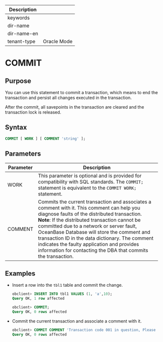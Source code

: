 | Description   |                 |
|---------------|-----------------|
| keywords      |                 |
| dir-name      |                 |
| dir-name-en   |                 |
| tenant-type   | Oracle Mode     |

# COMMIT

## Purpose

You can use this statement to commit a transaction, which means to end the transaction and persist all changes executed in the transaction.

After the commit, all savepoints in the transaction are cleared and the transaction lock is released.

## Syntax

```sql
COMMIT [ WORK ] [ COMMENT 'string' ];
```

## Parameters

| Parameter | Description |
|---------|-----------------------------------------------------------------------------------------------------------------------------------------------------------------------------------------------------------|
| WORK | This parameter is optional and is provided for compatibility with SQL standards. The `COMMIT;` statement is equivalent to the `COMMIT WORK;` statement.  |
| COMMENT | Commits the current transaction and associates a comment with it. This comment can help you diagnose faults of the distributed transaction.  <br>**Note**: If the distributed transaction cannot be committed due to a network or server fault, OceanBase Database will store the comment and transaction ID in the data dictionary. The comment indicates the faulty application and provides information for contacting the DBA that commits the transaction.  |

## Examples

* Insert a row into the `tbl1` table and commit the change.

   ```sql
   obclient> INSERT INTO tbl1 VALUES (1, 'a',10);
   Query OK, 1 row affected

   obclient> COMMIT;
   Query OK, 0 rows affected
   ```

* Commit the current transaction and associate a comment with it.

   ```sql
   obclient> COMMIT COMMENT 'Transaction code 001 in question, Please contact Zhang XX';
   Query OK, 0 rows affected
   ```